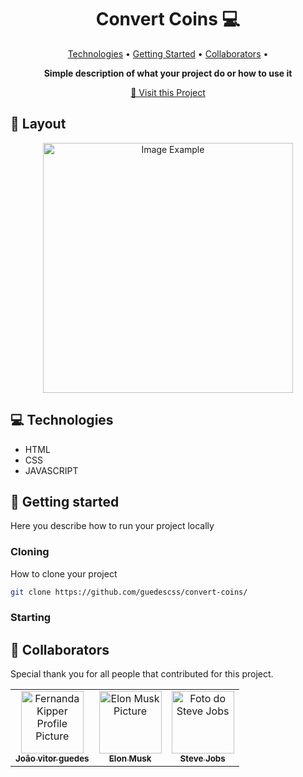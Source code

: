 <h1 align="center" style="font-weight: bold;">Convert Coins 💻</h1>

<p align="center">
 <a href="#tech">Technologies</a> • 
 <a href="#started">Getting Started</a> • 
  <a href="#colab">Collaborators</a> •
</p>

<p align="center">
    <b>Simple description of what your project do or how to use it</b>
</p>

<p align="center">
     <a href="=https://guedescss.github.io/convert-coins/">📱 Visit this Project</a>
</p>

<h2 id="layout">🎨 Layout</h2>

<p align="center">
    <img src="https://imgur.com/BShv3Qf" alt="Image Example" width="400px">
</p>

<h2 id="technologies">💻 Technologies</h2>

- HTML
- CSS
- JAVASCRIPT

<h2 id="started">🚀 Getting started</h2>

Here you describe how to run your project locally

<h3>Cloning</h3>

How to clone your project

```bash
git clone https://github.com/guedescss/convert-coins/
```

<h3>Starting</h3>

<h2 id="colab">🤝 Collaborators</h2>

Special thank you for all people that contributed for this project.

<table>
  <tr>
    <td align="center">
      <a href="#">
        <img src="https://github.com/guedescss.png" width="100px;" alt="Fernanda Kipper Profile Picture"/><br>
        <sub>
          <b>João vitor guedes</b>
        </sub>
      </a>
    </td>
    <td align="center">
      <a href="#">
        <img src="https://t.ctcdn.com.br/n7eZ74KAcU3iYwnQ89-ul9txVxc=/400x400/smart/filters:format(webp)/i490769.jpeg" width="100px;" alt="Elon Musk Picture"/><br>
        <sub>
          <b>Elon Musk</b>
        </sub>
      </a>
    </td>
    <td align="center">
      <a href="#">
        <img src="https://miro.medium.com/max/360/0*1SkS3mSorArvY9kS.jpg" width="100px;" alt="Foto do Steve Jobs"/><br>
        <sub>
          <b>Steve Jobs</b>
        </sub>
      </a>
    </td>
  </tr>
</table>


